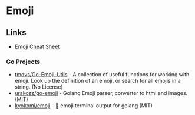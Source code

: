 # Emoji

## Links

- [Emoji Cheat Sheet](https://gist.github.com/roachhd/1f029bd4b50b8a524f3c)

### Go Projects

- [tmdvs/Go-Emoji-Utils](https://github.com/tmdvs/Go-Emoji-Utils) - A collection of useful functions for working with emoji. Look up the definition of an emoji, or search for all emojis in a string. (No License)
- [urakozz/go-emoji](https://github.com/urakozz/go-emoji) - Golang Emoji parser, converter to html and images. (MIT)
- [kyokomi/emoji](https://github.com/kyokomi/emoji) - 🍣 emoji terminal output for golang (MIT)
